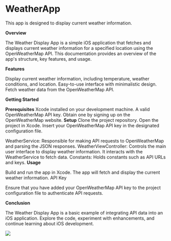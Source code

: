 # WeatherApp

This app is designed to display current weather information.

**Overview**

The Weather Display App is a simple iOS application that fetches and displays current weather information for a specified location using the OpenWeatherMap API. This documentation provides an overview of the app's structure, key features, and usage.

**Features**

Display current weather information, including temperature, weather conditions, and location.
Easy-to-use interface with minimalistic design.
Fetch weather data from the OpenWeatherMap API.

**Getting Started**

**Prerequisites**
Xcode installed on your development machine.
A valid OpenWeatherMap API key. Obtain one by signing up on the OpenWeatherMap website.
**Setup**
Clone the project repository.
Open the project in Xcode.
Insert your OpenWeatherMap API key in the designated configuration file.

WeatherService: Responsible for making API requests to OpenWeatherMap and parsing the JSON responses.
WeatherViewController: Controls the main user interface to display weather information. It interacts with the WeatherService to fetch data.
Constants: Holds constants such as API URLs and keys.
**Usage**

Build and run the app in Xcode.
The app will fetch and display the current weather information.
API Key

Ensure that you have added your OpenWeatherMap API key to the project configuration file to authenticate API requests.


**Conclusion**

The Weather Display App is a basic example of integrating API data into an iOS application. Explore the code, experiment with enhancements, and continue learning about iOS development.

![](https://github.com/binshadkb/WeatherApp/assets/11071838/db9ab000-4b74-4e2f-bebe-21d06e27dca2)
